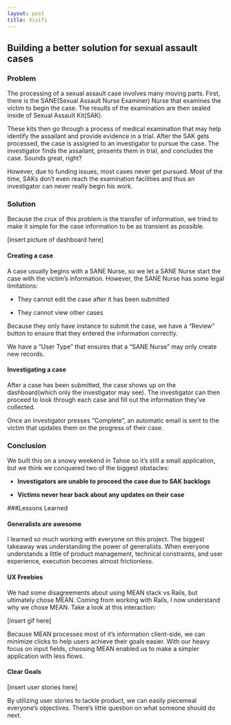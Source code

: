 ```yaml
---
layout: post
title: Vivifi
---
```

## Building a better solution for sexual assault cases

### Problem

The processing of a sexual assault case involves many moving parts. First, there is the SANE(Sexual Assault Nurse Examiner) Nurse that examines the victim to begin the case. The results of the examination are then sealed inside of Sexual Assault Kit(SAK).

These kits then go through a process of medical examination that may help identify the assailant and provide evidence in a trial. After the SAK gets processed, the case is assigned to an investigator to pursue the case. The investigator finds the assailant, presents them in trial, and concludes the case. Sounds great, right?

However, due to funding issues, most cases never get pursued. Most of the time, SAKs don’t even reach the examination facilities and thus an investigator can never really begin his work. 

### Solution

Because the crux of this problem is the transfer of information, we tried to make it simple for the case information to be as transient as possible.

[insert picture of dashboard here]

#### Creating a case
A case usually begins with a SANE Nurse, so we let a SANE Nurse start the case with the victim’s information. However, the SANE Nurse has some legal limitations:

- They cannot edit the case after it has been submitted

- They cannot view other cases

Because they only have instance to submit the case, we have a “Review” button to ensure that they entered the information correctly. 

We have a “User Type” that ensures that a “SANE Nurse” may only create new records. 

#### Investigating a case
After a case has been submitted, the case shows up on the dashboard(which only the investigator may see). The investigator can then proceed to look through each case and fill out the information they’ve collected. 

Once an investigator presses “Complete”, an automatic email is sent to the victim that updates them on the progress of their case.




### Conclusion
We built this on a snowy weekend in Tahoe so it’s still a small application, but we think we conquered two of the biggest obstacles:

- **Investigators are unable to proceed the case due to SAK backlogs**

- **Victims never hear back about any updates on their case**

###Lessons Learned


#### Generalists are awesome

I learned so much working with everyone on this project. The biggest takeaway was understanding the power of generalists. When everyone understands a little of product management, technical constraints, and user experience, execution becomes almost frictionless. 

#### UX Freebies

We had some disagreements about using MEAN stack vs Rails, but ultimately chose MEAN. Coming from working with Rails, I now understand why we chose MEAN. Take a look at this interaction:

[insert gif here]

Because MEAN processes most of it’s information client-side, we can minimize clicks to help users achieve their goals easier. With our heavy focus on input fields, choosing MEAN enabled us to make a simpler application with less flows.

#### Clear Goals

[insert user stories here]

By utilizing user stories to tackle product, we can easily piecemeal everyone’s objectives. There’s little question on what someone should do next.
